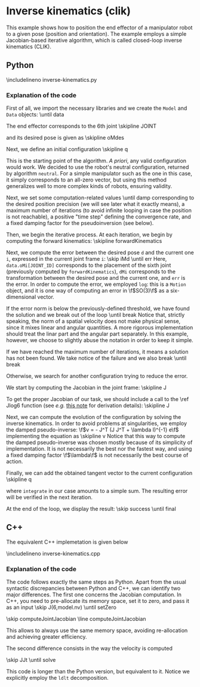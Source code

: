 # Inverse kinematics (clik)

This example shows how to position the end effector of a manipulator robot to a given pose (position and orientation).
The example employs a simple Jacobian-based iterative algorithm, which is called closed-loop inverse kinematics (CLIK).

## Python
\includelineno inverse-kinematics.py

### Explanation of the code
First of all, we import the necessary libraries and we create the `Model` and `Data` objects:
\until data

The end effector corresponds to the 6th joint
\skipline JOINT

and its desired pose is given as
\skipline oMdes

Next, we define an initial configuration
\skipline q

This is the starting point of the algorithm. *A priori*, any valid configuration would work.
We decided to use the robot's neutral configuration, returned by algorithm `neutral`.
For a simple manipulator such as the one in this case, it simply corresponds to an all-zero vector,
but using this method generalizes well to more complex kinds of robots, ensuring validity.

Next, we set some computation-related values
\until damp
corresponding to the desired position precision (we will see later what it exactly means),
a maximum number of iterations (to avoid infinite looping in case the position is not reachable),
a positive "time step" defining the convergence rate,
and a fixed damping factor for the pseudoinversion (see below).

Then, we begin the iterative process.
At each iteration, we begin by computing the forward kinematics:
\skipline forwardKinematics

Next, we compute the error between the desired pose ``d`` and the current one ``i``, expressed in the current joint frame ``i``:
\skip iMd
\until err
Here, `data.oMi[JOINT_ID]` corresponds to the placement of the sixth joint (previously computed by `forwardKinematics`),
`dMi` corresponds to the transformation between the desired pose and the current one, and `err` is the error.
In order to compute the error, we employed `log`: this is a `Motion` object, and it is one way of computing an error in \f$SO(3)\f$ as a six-dimensional vector.

If the error norm is below the previously-defined threshold, we have found the solution and we break out of the loop
\until break
Notice that, strictly speaking, the norm of a spatial velocity does not make physical sense, since it mixes linear and angular quantities.
A more rigorous implementation should treat the linar part and the angular part separately.
In this example, however, we choose to slightly abuse the notation in order to keep it simple.

If we have reached the maximum number of iterations, it means a solution has not been found. We take notice of the failure and we also break
\until break

Otherwise, we search for another configuration trying to reduce the error.

We start by computing the Jacobian in the joint frame:
\skipline J

To get the proper Jacobian of our task, we should include a call to the \ref Jlog6 function (see *e.g.* [this note](https://scaron.info/robotics/jacobian-of-a-kinematic-task-and-derivatives-on-manifolds.html) for derivation details):
\skipline J

Next, we can compute the evolution of the configuration by solving the inverse kinematics.
In order to avoid problems at singularities, we employ the damped pseudo-inverse:
\f$v = - J^T (J J^T + \lambda I)^{-1} e\f$
implementing the equation as
\skipline v 
Notice that this way to compute the damped pseudo-inverse was chosen mostly because of its simplicity of implementation.
It is not necessarily the best nor the fastest way,
and using a fixed damping factor \f$\lambda\f$ is not necessarily the best course of action.

Finally, we can add the obtained tangent vector to the current configuration
\skipline q

where `integrate` in our case amounts to a simple sum. The resulting error will be verified in the next iteration.

At the end of the loop, we display the result:
\skip success
\until final

## C++
The equivalent C++ implemetation is given below

\includelineno inverse-kinematics.cpp

### Explanation of the code
The code follows exactly the same steps as Python.
Apart from the usual syntactic discrepancies between Python and C++, we can identify two major differences.
The first one concerns the Jacobian computation. In C++, you need to pre-allocate its memory space, set it to zero, and pass it as an input
\skip J(6,model.nv)
\until setZero

\skip computeJointJacobian
\line computeJointJacobian

This allows to always use the same memory space, avoiding re-allocation and achieving greater efficiency.

The second difference consists in the way the velocity is computed

\skip JJt
\until solve

This code is longer than the Python version, but equivalent to it. Notice we explicitly employ the `ldlt` decomposition.
